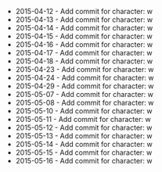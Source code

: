 - 2015-04-12 - Add commit for character: w
- 2015-04-13 - Add commit for character: w
- 2015-04-14 - Add commit for character: w
- 2015-04-15 - Add commit for character: w
- 2015-04-16 - Add commit for character: w
- 2015-04-17 - Add commit for character: w
- 2015-04-18 - Add commit for character: w
- 2015-04-23 - Add commit for character: w
- 2015-04-24 - Add commit for character: w
- 2015-04-29 - Add commit for character: w
- 2015-05-07 - Add commit for character: w
- 2015-05-08 - Add commit for character: w
- 2015-05-10 - Add commit for character: w
- 2015-05-11 - Add commit for character: w
- 2015-05-12 - Add commit for character: w
- 2015-05-13 - Add commit for character: w
- 2015-05-14 - Add commit for character: w
- 2015-05-15 - Add commit for character: w
- 2015-05-16 - Add commit for character: w
